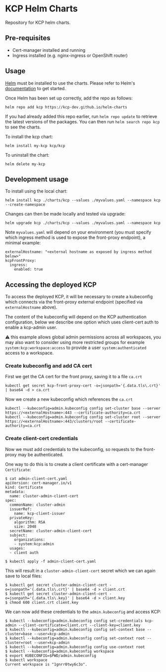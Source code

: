 # KCP Helm Charts

Repository for KCP helm charts.

## Pre-requisites

- Cert-manager installed and running
- Ingress installed (e.g. nginx-ingress or OpenShift router)

## Usage

[Helm](https://helm.sh) must be installed to use the charts.  Please refer to
Helm's [documentation](https://helm.sh/docs) to get started.

Once Helm has been set up correctly, add the repo as follows:

    helm repo add kcp https://kcp-dev.github.io/helm-charts

If you had already added this repo earlier, run `helm repo update` to retrieve
the latest versions of the packages.  You can then run `helm search repo
kcp` to see the charts.

To install the kcp chart:

    helm install my-kcp kcp/kcp

To uninstall the chart:

    helm delete my-kcp

## Development usage

To install using the local chart:

    helm install kcp ./charts/kcp --values ./myvalues.yaml --namespace kcp --create-namespace

Changes can then be made locally and tested via upgrade:

    helm upgrade kcp ./charts/kcp --values ./myvalues.yaml --namespace kcp

Note `myvalues.yaml` will depend on your environment (you must specify which ingress method
is used to expose the front-proxy endpoint), a minimal example:

    externalHostname: "<external hostname as exposed by ingress method below>"
    kcpFrontProxy:
      ingress:
        enabled: true

## Accessing the deployed KCP

To access the deployed KCP, it will be necessary to create a kubeconfig which connects via the
front-proxy external endpoint (specified via `externalHostname` above).

The content of the kubeconfig will depend on the KCP authentication configuration, below we describe
one option which uses client-cert auth to enable a kcp-admin user.

:warning: this example allows global admin permissions across all workspaces, you may also want to
consider using more restricted groups for example `system:kcp:workspace:access` to provide a
user `system:authenticated` access to a workspace.

### Create kubeconfig and add CA cert

First we get the CA cert for the front proxy, saving it to a file `ca.crt`

```
kubectl get secret kcp-front-proxy-cert -o=jsonpath='{.data.tls\.crt}' | base64 -d > ca.crt
```

Now we create a new kubeconfig which references the `ca.crt`

```
kubectl --kubeconfig=admin.kubeconfig config set-cluster base --server https://<externalHostname>:443 --certificate-authority=ca.crt
kubectl --kubeconfig=admin.kubeconfig config set-cluster root --server https://<externalHostname>:443/clusters/root --certificate-authority=ca.crt
```

### Create client-cert credentials

Now we must add credentials to the kubeconfig, so requests to the front-proxy may be authenticated.

One way to do this is to create a client certificate with a cert-manager `Certificate`:

```
$ cat admin-client-cert.yaml
apiVersion: cert-manager.io/v1
kind: Certificate
metadata:
  name: cluster-admin-client-cert
spec:
  commonName: cluster-admin
  issuerRef:
    name: kcp-client-issuer
  privateKey:
    algorithm: RSA
    size: 2048
  secretName: cluster-admin-client-cert
  subject:
    organizations:
    - system:kcp:admin
  usages:
  - client auth

$ kubectl apply -f admin-client-cert.yaml
```

This will result in a `cluster-admin-client-cert` secret which we can again save to local files:


```
$ kubectl get secret cluster-admin-client-cert -o=jsonpath='{.data.tls\.crt}' | base64 -d > client.crt
$ kubectl get secret cluster-admin-client-cert -o=jsonpath='{.data.tls\.key}' | base64 -d > client.key
$ chmod 600 client.crt client.key
```

We can now add these credentials to the `admin.kubeconfig` and access KCP:

```
$ kubectl --kubeconfig=admin.kubeconfig config set-credentials kcp-admin --client-certificate=client.crt --client-key=client.key
$ kubectl --kubeconfig=admin.kubeconfig config set-context base --cluster=base --user=kcp-admin
$ kubectl --kubeconfig=admin.kubeconfig config set-context root --cluster=root --user=kcp-admin
$ kubectl --kubeconfig=admin.kubeconfig config use-context root
$ kubectl --kubeconfig=admin.kubeconfig workspace
$ export KUBECONFIG=$PWD/admin.kubeconfig
$ kubectl workspace
Current workspace is "1gnrr0twy6c3o".
```
